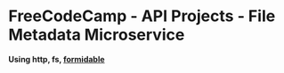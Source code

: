 # FreeCodeCamp - API Projects - File Metadata Microservice
**Using http, fs, [formidable](https://www.npmjs.com/package/formidable)**
